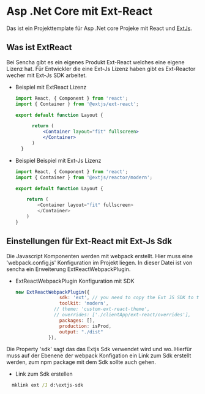 # Asp .Net Core mit Ext-React

Das ist ein Projekttemplate für Asp .Net core Projeke mit React und [ExtJs](https://www.sencha.com/products/extreact/#app).

## Was ist ExtReact

Bei Sencha gibt es ein eigenes Produkt Ext-React welches eine eigene Lizenz hat. Für Entwickler die eine Ext-Js Lizenz haben gibt es Ext-Reactor wecher mit Ext-Js SDK arbeitet.

- Beispiel mit ExtReact Lizenz
  ```jsx
  import React, { Component } from 'react';
  import { Container } from '@extjs/ext-react';

  export default function Layout {

        return (
            <Container layout="fit" fullscreen>
            </Container>
        )
    }
  ```

- Beispiel Beispiel mit Ext-Js Lizenz
  ```typescript
  import React, { Component } from 'react';
  import { Container } from '@extjs/reactor/modern';

  export default function Layout {

      return (
          <Container layout="fit" fullscreen>
          </Container>
      )
  }
  ```

## Einstellungen für Ext-React mit Ext-Js Sdk

Die Javascript Komponenten werden mit webpack erstellt. Hier muss eine 'webpack.config.js' Konfiguration im Projekt liegen. In dieser Datei ist von sencha ein Erweiterung  ExtReactWebpackPlugin.

- ExtReactWebpackPlugin Konfiguration mit SDK
  ```js
  new ExtReactWebpackPlugin({
                  sdk: 'ext', // you need to copy the Ext JS SDK to the root of this package, or you can specify a full path to some other location
                  toolkit: 'modern',
                // theme: 'custom-ext-react-theme',
                // overrides: ['./clientApp/ext-react/overrides'],
                  packages: [],
                  production: isProd,
                  output: "./dist"
              }),
  ```
Die Property 'sdk' sagt das das Extjs Sdk verwendet wird und wo. Hierfür muss auf der Ebenene der webpack Konfigation ein Link zum Sdk erstellt werden, zum npm package mit dem Sdk sollte auch gehen.

- Link zum Sdk erstellen
```cmd
  mklink ext /J d:\extjs-sdk
```